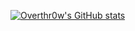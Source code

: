[![Overthr0w's GitHub stats](https://github-readme-stats-ten-vert-79.vercel.app/api?username=Overthr0w)](https://github.com/anuraghazra/github-readme-stats)
